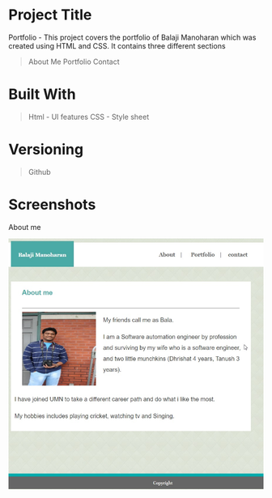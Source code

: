 # Project Title
Portfolio - This project covers the portfolio of Balaji Manoharan which was created using HTML and CSS. It contains three different sections 
> About Me
> Portfolio
> Contact 

# Built With
>Html - UI features
>CSS - Style sheet

# Versioning 
> Github

# Screenshots

About me

<img src = "assets/images/AboutScreen.jpg">







